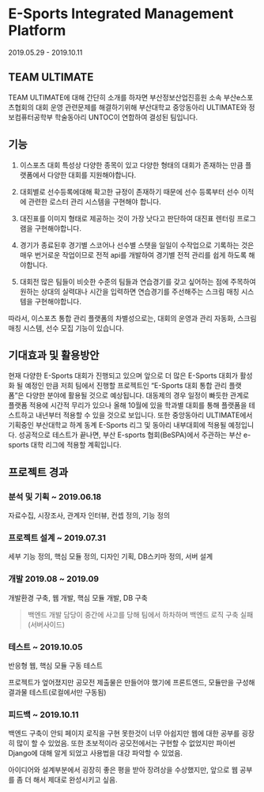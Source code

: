 # E-Sports Integrated Management Platform

2019.05.29 - 2019.10.11

## TEAM ULTIMATE
TEAM ULTIMATE에 대해 간단히 소개를 하자면 
부산정보산업진흥원 소속 부산e스포츠협회의 대회 운영 관련문제를 해결하기위해
부산대학교 중앙동아리 ULTIMATE와 정보컴퓨터공학부 학술동아리 UNTOC이 연합하여 결성된 팀입니다.

## 기능
1. 이스포츠 대회 특성상 다양한 종목이 있고 다양한 형태의 대회가 존재하는 만큼 플랫폼에서 다양한 대회를 지원해야합니다. 

2. 대회별로 선수등록에대해 확고한 규정이 존재하기 때문에 선수 등록부터 선수 이적에 관련한 로스터 관리 시스템을 구현해야 합니다. 

3. 대진표를 이미지 형태로 제공하는 것이 가장 낫다고 판단하여 대진표 렌터링 프로그램을 구현해야합니다. 

4. 경기가 종료된후 경기별 스코어나 선수별 스탯을 일일이 수작업으로 기록하는 것은 매우 번거로운 작업이므로 전적 api를 개발하여 경기별 전적 관리를 쉽게 하도록 해야합니다. 

5. 대회전 많은 팀들이 비슷한 수준의 팀들과 연습경기를 갖고 싶어하는 점에 주목하여 원하는 상대의 실력대나 시간을 입력하면 연습경기를 주선해주는 스크림 매칭 시스템을 구현해야합니다. 

따라서, 이스포츠 통합 관리 플랫폼의 차별성으로는, 대회의 운영과 관리 자동화, 스크림 매칭 시스템, 선수 모집 기능이 있습니다. 

## 기대효과 및 활용방안

현재 다양한 E-Sports 대회가 진행되고 있으며 앞으로 더 많은 E-Sports 대회가 활성화 될 예정인 만큼 저희 팀에서 진행할 프로젝트인 “E-Sports 대회 통합 관리 플랫폼”은 다양한 분야에 활용될 것으로 예상됩니다. 대동제의 경우 일정이 빠듯한 관계로 플랫폼 적용에 시간적 무리가 있으나 올해 10월에 있을 학과별 대회를 통해 플랫폼을 테스트하고 내년부터 적용할 수 있을 것으로 보입니다.  또한 중앙동아리 ULTIMATE에서 기획중인 부산대학교 하계 동계 E-Sports 리그 및 동아리 내부대회에 적용될 예정입니다. 성공적으로 테스트가 끝나면, 부산 E-sports 협회(BeSPA)에서 주관하는 부산 e-sports 대학 리그에 적용할 계획입니다.

## 프로젝트 경과

### 분석 및 기획 ~ 2019.06.18

자료수집, 시장조사, 관계자 인터뷰, 컨셉 정의, 기능 정의

### 프로젝트 설계 ~ 2019.07.31

세부 기능 정의, 핵심 모듈 정의, 디자인 기획, DB스키마 정의, 서버 설계

### 개발  2019.08 ~ 2019.09

개발환경 구축, 웹 개발, 핵심 모듈 개발, DB 구축

> 백엔드 개발 담당이 중간에 사고를 당해 팀에서 하차하며 백엔드 로직 구축 실패(서버사이드)

### 테스트 ~ 2019.10.05

반응형 웹, 핵심 모듈 구동 테스트

프로젝트가 엎어졌지만 공모전 제출물은 만들어야 했기에 프론트엔드, 모듈만을 구성해 결과물 테스트(로컬에서만 구동됨)

### 피드백 ~ 2019.10.11

백엔드 구축이 안되 페이지 로직을 구현 못한것이 너무 아쉽지만 웹에 대한 공부를 굉장히 많이 할 수 있었음.
또한 초보적이라 공모전에서는 구현할 수 없었지만 파이썬 Django에 대해 알게 되었고 사용법을 대강 파악할 수 있었음.

아이디어와 설계부분에서 굉장히 좋은 평을 받아 장려상을 수상했지만, 앞으로 웹 공부를 좀 더 해서 제대로 완성시키고 싶음.
